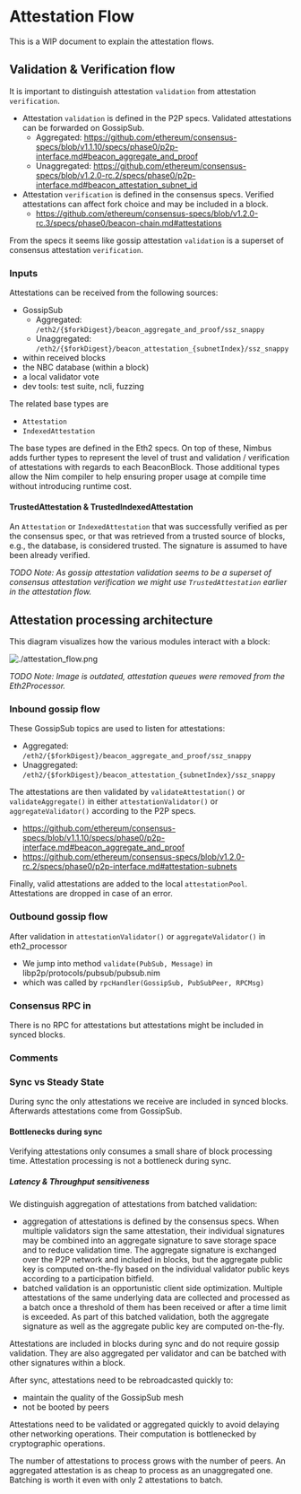 # Attestation Flow

This is a WIP document to explain the attestation flows.

## Validation & Verification flow

It is important to distinguish attestation `validation` from attestation `verification`.
- Attestation `validation` is defined in the P2P specs. Validated attestations can be forwarded on GossipSub.
  - Aggregated: https://github.com/ethereum/consensus-specs/blob/v1.1.10/specs/phase0/p2p-interface.md#beacon_aggregate_and_proof
  - Unaggregated: https://github.com/ethereum/consensus-specs/blob/v1.2.0-rc.2/specs/phase0/p2p-interface.md#beacon_attestation_subnet_id
- Attestation `verification` is defined in the consensus specs. Verified attestations can affect fork choice and may be included in a block.
  - https://github.com/ethereum/consensus-specs/blob/v1.2.0-rc.3/specs/phase0/beacon-chain.md#attestations

From the specs it seems like gossip attestation `validation` is a superset of consensus attestation `verification`.

### Inputs

Attestations can be received from the following sources:
- GossipSub
  - Aggregated: `/eth2/{$forkDigest}/beacon_aggregate_and_proof/ssz_snappy`
  - Unaggregated: `/eth2/{$forkDigest}/beacon_attestation_{subnetIndex}/ssz_snappy`
- within received blocks
- the NBC database (within a block)
- a local validator vote
- dev tools: test suite, ncli, fuzzing

The related base types are
- `Attestation`
- `IndexedAttestation`

The base types are defined in the Eth2 specs. On top of these, Nimbus adds further types to represent the level of trust and validation / verification of attestations with regards to each BeaconBlock. Those additional types allow the Nim compiler to help ensuring proper usage at compile time without introducing runtime cost.

#### TrustedAttestation & TrustedIndexedAttestation

An `Attestation` or `IndexedAttestation` that was successfully verified as per the consensus spec, or that was retrieved from a trusted source of blocks, e.g., the database, is considered trusted. The signature is assumed to have been already verified.

_TODO Note: As gossip attestation validation seems to be a superset of consensus attestation verification we might use `TrustedAttestation` earlier in the attestation flow._

## Attestation processing architecture

This diagram visualizes how the various modules interact with a block:

![./attestation_flow.png](./attestation_flow.png)

_TODO Note: Image is outdated, attestation queues were removed from the Eth2Processor._

### Inbound gossip flow

These GossipSub topics are used to listen for attestations:
- Aggregated: `/eth2/{$forkDigest}/beacon_aggregate_and_proof/ssz_snappy`
- Unaggregated: `/eth2/{$forkDigest}/beacon_attestation_{subnetIndex}/ssz_snappy`

The attestations are then validated by `validateAttestation()` or `validateAggregate()` in either `attestationValidator()` or `aggregateValidator()` according to the P2P specs.
- https://github.com/ethereum/consensus-specs/blob/v1.1.10/specs/phase0/p2p-interface.md#beacon_aggregate_and_proof
- https://github.com/ethereum/consensus-specs/blob/v1.2.0-rc.2/specs/phase0/p2p-interface.md#attestation-subnets

Finally, valid attestations are added to the local `attestationPool`.
Attestations are dropped in case of an error.

### Outbound gossip flow

After validation in `attestationValidator()` or `aggregateValidator()` in eth2_processor
- We jump into method `validate(PubSub, Message)` in libp2p/protocols/pubsub/pubsub.nim
- which was called by `rpcHandler(GossipSub, PubSubPeer, RPCMsg)`

### Consensus RPC in

There is no RPC for attestations but attestations might be included in synced blocks.
### Comments

### Sync vs Steady State

During sync the only attestations we receive are included in synced blocks.
Afterwards attestations come from GossipSub.

#### Bottlenecks during sync

Verifying attestations only consumes a small share of block processing time. Attestation processing is not a bottleneck during sync.

##### Latency & Throughput sensitiveness

We distinguish aggregation of attestations from batched validation:
- aggregation of attestations is defined by the consensus specs. When multiple validators sign the same attestation, their individual signatures may be combined into an aggregate signature to save storage space and to reduce validation time. The aggregate signature is exchanged over the P2P network and included in blocks, but the aggregate public key is computed on-the-fly based on the individual validator public keys according to a participation bitfield.
- batched validation is an opportunistic client side optimization. Multiple attestations of the same underlying data are collected and processed as a batch once a threshold of them has been received or after a time limit is exceeded. As part of this batched validation, both the aggregate signature as well as the aggregate public key are computed on-the-fly.

Attestations are included in blocks during sync and do not require gossip validation.
They are also aggregated per validator and can be batched with other signatures within a block.

After sync, attestations need to be rebroadcasted quickly to:
- maintain the quality of the GossipSub mesh
- not be booted by peers

Attestations need to be validated or aggregated quickly to avoid delaying other networking operations. Their computation is bottlenecked by cryptographic operations.

The number of attestations to process grows with the number of peers. An aggregated attestation is as cheap to process as an unaggregated one. Batching is worth it even with only 2 attestations to batch.
